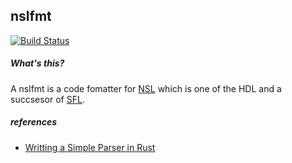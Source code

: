 nslfmt
---
[![Build Status](https://travis-ci.org/sux2mfgj/nslfmt.svg?branch=master)](https://travis-ci.org/sux2mfgj/nslfmt)

##### What's this?
A nslfmt is a code fomatter for [NSL](http://www.overtone.co.jp/products/overture/) which is one of the HDL and a succsesor of [SFL](https://ja.wikipedia.org/wiki/SFL).

##### references
- [Writting a Simple Parser in Rust](https://adriann.github.io/rust_parser.html)
